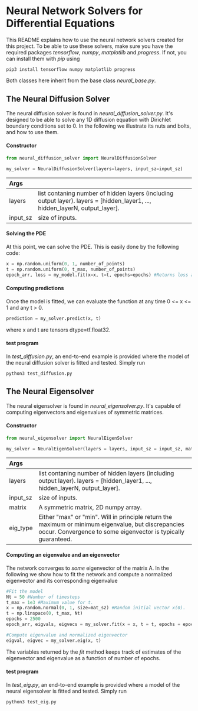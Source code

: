 # Neural Network Solvers for Differential Equations

This README explains how to use the neural network solvers created for this project. To be able to use these solvers, make sure you have the required packages *tensorflow*, *numpy*, *matplotlib* and *progress*. If not, you can install them with *pip* using

```command
pip3 install tensorflow numpy matplotlib progress
```

Both classes here inherit from the base class *neural_base.py*.

## The Neural Diffusion Solver

The neural diffusion solver is found in *neural_diffusion_solver.py*. It's designed to be able to solve any 1D diffusion equation with Dirichlet boundary conditions set to 0. In the following we illustrate its nuts and bolts, and how to use them.


#### Constructor

```Python
from neural_diffusion_solver import NeuralDiffusionSolver

my_solver = NeuralDiffusionSolver(layers=layers, input_sz=input_sz)
```


| Args    |     |
| :------------- | :------------- |
| layers   |  list contaning number of hidden layers (including output layer). layers = [hidden_layer1, ..., hidden_layerN, output_layer]. |
| input_sz | size of inputs. |



#### Solving the PDE

At this point, we can solve the PDE. This is easily done by the following code:

```Python
x = np.random.uniform(0, 1, number_of_points)
t = np.random.uniform(0, t_max, number_of_points)
epoch_arr, loss = my_model.fit(x=x, t=t, epochs=epochs) #Returns loss as a function of epochs.
```


#### Computing predictions
Once the model is fitted, we can evaluate the function at any time 0 <= x <= 1 and any t > 0.

```Python
prediction = my_solver.predict(x, t)
```

where x and t are tensors dtype=tf.float32.

#### test program
In *test_diffusion.py*, an end-to-end example is provided where the model of the neural diffusion solver is fitted and tested. Simply run

```terminal
python3 test_diffusion.py
```


## The Neural Eigensolver

The neural eigensolver is found in *neural_eigensolver.py*. It's capable of computing eigenvectors and eigenvalues of symmetric matrices.

#### Constructor

```Python
from neural_eigensolver import NeuralEigenSolver

my_solver = NeuralEigenSolver(layers = layers, input_sz = input_sz, matrix = A, eig_type = eig_type)
```

| Args    |     |
| :------------- | :------------- |
| layers   |  list contaning number of hidden layers (including output layer). layers = [hidden_layer1, ..., hidden_layerN, output_layer]. |
| input_sz | size of inputs. |
| matrix | A symmetric matrix, 2D numpy array. |
| eig_type | Either "max" or "min". Will in principle return the maximum or minimum eigenvalue, but discrepancies occur. Convergence to some eigenvector is typically guaranteed. |

#### Computing an eigenvalue and an eigenvector

The network converges to *some* eigenvector of the matrix A. In the following we show how to fit the network and compute a normalized eigenvector and its corresponding eigenvalue

```Python
#Fit the model
Nt = 50 #Number of timesteps
t_max = 1e3 #Maximum value for t.
x = np.random.normal(0, 1, size=mat_sz) #Random initial vector x(0).
t = np.linspace(0, t_max, Nt)
epochs = 2500
epoch_arr, eigvals, eigvecs = my_solver.fit(x = x, t = t, epochs = epochs)

#Compute eigenvalue and normalized eigenvector
eigval, eigvec = my_solver.eig(x, t)
```

The variables returned by the *fit* method keeps track of estimates of the eigenvector and eigenvalue as a function of number of epochs.

#### test program
In *test_eig.py*, an end-to-end example is provided where a model of the neural eigensolver is fitted and tested. Simply run

```terminal
python3 test_eig.py
```
